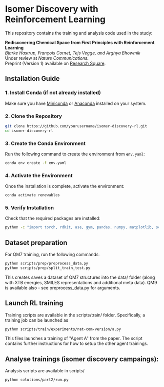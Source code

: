 # Isomer Discovery with Reinforcement Learning

This repository contains the training and analysis code used in the study:

**Rediscovering Chemical Space from First Principles with Reinforcement Learning**  
*Bjarke Hastrup, François Cornet, Tejs Vegge, and Arghya Bhowmik*  
Under review at *Nature Communications*.  
Preprint (Version 1) available on [Research Square](https://doi.org/10.21203/rs.3.rs-6900238/v1).





## Installation Guide

### 1. Install Conda (if not already installed)
Make sure you have [Miniconda](https://docs.conda.io/en/latest/miniconda.html) or [Anaconda](https://www.anaconda.com/) installed on your system.


### 2. Clone the Repository
```bash
git clone https://github.com/yourusername/isomer-discovery-rl.git
cd isomer-discovery-rl
```



### 3. Create the Conda Environment
Run the following command to create the environment from `env.yaml`:

```bash
conda env create -f env.yaml
```

### 4. Activate the Environment
Once the installation is complete, activate the environment:

```bash
conda activate renewables
```

### 5. Verify Installation
Check that the required packages are installed:

```bash
python -c "import torch, rdkit, ase, gym, pandas, numpy, matplotlib, scipy, streamlit; print('✅ Environment is ready!')"
```




## Dataset preparation

For QM7 training, run the following commands:
``` bash
python scripts/prep/preprocess_data.py
python scripts/prep/split_train_test.py
```
This creates saves a dataset of QM7 structures into the data/ folder (along with XTB energies, SMILES representations and additional meta data).
QM9 is available also - see preprocess_data.py for arguments.


## Launch RL training

Training scripts are available in the scripts/train/ folder. Specifically, a training job can be launched as
``` bash
python scripts/train/experiments/nat-com-version/a.py
```
This files launches a training of "Agent A" from the paper. The script contains further instructions for how to setup the other agent trainings.


## Analyse trainings (isomer discovery campaings):
Analysis scripts are available in scripts/

``` bash
python solutions/part2/run.py
```
